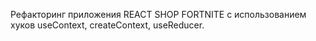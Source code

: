 Рефакторинг приложения REACT SHOP FORTNITE с использованием хуков useContext, createContext, useReducer.
